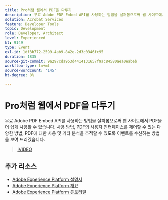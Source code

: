 ```yaml
---
title: Pro처럼 웹에서 PDF을 다투기
description: 무료 Adobe PDF Embed API를 사용하는 방법을 살펴봄으로써 웹 사이트에서 PDF을 더 쉽게 사용할 수 있습니다. 사용 방법, PDF의 사용자 인터페이스를 제어할 수 있는 다양한 방법, PDF에 대한 사용 및 기타 분석을 추적할 수 있도록 이벤트를 수신하는 방법을 보여 드리겠습니다.
solution: Acrobat Services
feature: Developer Tools
topic: Development
role: Developer, Architect
level: Experienced
kt: 9149
type: Event
exl-id: 1df3b772-2599-4ab9-842e-2d3c0346fc95
duration: 1835
source-git-commit: 9a297cda953d4414131657f9ac84580aea0eabeb
workflow-type: tm+mt
source-wordcount: '145'
ht-degree: 8%

---
```


# Pro처럼 웹에서 PDF을 다투기

무료 Adobe PDF Embed API를 사용하는 방법을 살펴봄으로써 웹 사이트에서 PDF을 더 쉽게 사용할 수 있습니다. 사용 방법, PDF의 사용자 인터페이스를 제어할 수 있는 다양한 방법, PDF에 대한 사용 및 기타 분석을 추적할 수 있도록 이벤트를 수신하는 방법을 보여 드리겠습니다.


>[!VIDEO](https://video.tv.adobe.com/v/337602/?quality=12&learn=on&hidetitle=true)

## 추가 리소스

- [Adobe Experience Platform 설명서](https://experienceleague.adobe.com/docs/experience-platform.html?lang=ko)
- [Adobe Experience Platform 개요](https://experienceleague.adobe.com/docs/experience-platform/landing/home.html?lang=ko)
- [Adobe Experience Platform 튜토리얼](https://experienceleague.adobe.com/docs/platform-learn/tutorials/overview.html?lang=ko)
